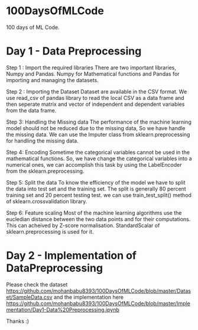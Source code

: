 # 100DaysOfMLCode
100 days of ML Code.

# Day 1 - Data Preprocessing

Step 1 : Import the required libraries
         There are two important libraries, Numpy and Pandas. Numpy for Mathematical functions and Pandas for importing and managing the            datasets.
         
Step 2 : Importing the Dataset
         Dataset are available in the CSV format. We use read_csv of pandas library to read the local CSV as a data frame and then seperate          matrix and vector of independent and dependent variables from the data frame.
        
Step 3: Handling the Missing data
        The performance of the machine learning model should not be reduced due to the missing data, So we have handle the missing data. We         can use the Imputer class from sklearn.preprocessing for handling the missing data.
       
Step 4: Encoding
        Sometime the categorical variables cannot be used in the mathematical functions. So, we have change the categorical variables into         a numerical ones, we can accomplish this task by using the LabelEncoder from the sklearn.preprocessing.
        
Step 5: Split the data
        To know the efficiency of the model we have to split the data into test set and the training set. The split is generally 80 percent         training set and 20 percent testing test. we can use train_test_split() method of sklearn.crossvalidation library.
        
Step 6: Feature scaling
        Most of the machine learning algorithms use the eucledian distance between the two data points and for their computations. This can         acheived by Z-score normalisation. StandardScalar of sklearn.preprocessing is used for it.


# Day 2 - Implementation of DataPreprocessing

Please check the dataset https://github.com/mohanbabu8393/100DaysOfMLCode/blob/master/Dataset/SampleData.csv and the implementation here 
https://github.com/mohanbabu8393/100DaysOfMLCode/blob/master/Implementation/Day1-Data%20Preprocessing.ipynb

Thanks :) 
